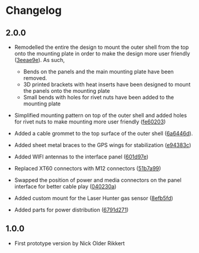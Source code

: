 # Changelog

## 2.0.0
- Remodelled the entire the design to mount the outer shell from the top onto the mounting plate in order to make the design more user friendly  ([3eeae9e](https://bitbucket.org/mechatronica/spot_backpack_solidworks/commits/3eeae9e6f47fc8eeaf649caf8c29a7dcfb9d9c35)). As such, 
  - Bends on the panels and the main mounting plate have been removed.
  - 3D printed brackets with heat inserts have been designed to mount the panels onto the mounting plate
  - Small bends with holes for rivet nuts have been added to the mounting plate   

- Simplified mounting pattern on top of the outer shell and added holes for rivet nuts to make mounting more user friendly ([fe60203](https://bitbucket.org/mechatronica/spot_backpack_solidworks/commits/fe60203d0274cf739ea90903a169a5b9301ffd78))
- Added a cable grommet to the top surface of the outer shell ([6a6446d](https://bitbucket.org/mechatronica/spot_backpack_solidworks/commits/6a6446d8979a3c5f4b93c1ad01e0d0d9e5f19776)).
  
- Added sheet metal braces to the GPS wings for stabilization ([e94383c](https://bitbucket.org/mechatronica/spot_backpack_solidworks/commits/e94383c8e6387649d68dbd3f8abbb9a33744cb98))
  
- Added WIFI antennas to the interface panel ([601d97e](https://bitbucket.org/mechatronica/spot_backpack_solidworks/commits/601d97e88329103c8f7d565971a02f4380a72ad3))
- Replaced XT60 connectors with M12 connectors  ([51b7a99](https://bitbucket.org/mechatronica/spot_backpack_solidworks/commits/51b7a990323560c0e3afbd74ee49b0ab395803ef))
- Swapped the position of power and media connectors on the panel interface for better cable play  ([040230a](https://bitbucket.org/mechatronica/spot_backpack_solidworks/commits/040230ac4a912cc36fe93167a71b86654fed1b16))

- Added custom mount for the Laser Hunter gas sensor ([8efb5fd](https://bitbucket.org/mechatronica/spot_backpack_solidworks/commits/8efb5fd4669da9629c877e4b766b3391cef19bec))
- Added parts for power distribution ([6791d271](https://bitbucket.org/mechatronica/spot_backpack_solidworks/commits/6791d27167c6e91782f205b29e68b7315a9438c7))

## 1.0.0
- First prototype version by Nick Older Rikkert